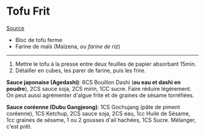 # Tofu Frit

[Source](https://irasshai.co/blogs/recettes-japonaises/agedashi-tofu)

- Bloc de tofu ferme
- Farine de maïs (Maïzena, *ou farine de riz*)

---

1. Mettre le tofu à la presse entre deux feuilles de papier absorbant 15min.
2. Détailler en cubes, les parer de farine, puis les frire.

**Sauce japonaise (Agedashi)**: 6CS Bouillon Dashi (**ou eau et dashi en poudre**), 2CS sauce soja, 2CS mirin, 1CC sucre.
Faire réduire légèrement. On peut aussi agrémenter d'algue frite et de graines de sésame torréfiées.

**Sauce coréenne (Dubu Gangjeong)**: 1CS Gochujang (pâte de piment coréenne), 1CS Ketchup, 2CS sauce soja, 2CS eau,
1cc Huile de Sésame, 1cc graines de sésame, 1 ou 2 gousses d'ail hachées, 1CS Sucre. Mélanger, c'est prêt.
